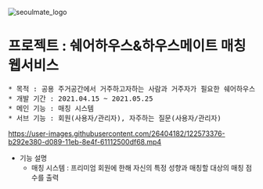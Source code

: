 ![seoulmate_logo](https://user-images.githubusercontent.com/26404182/122573257-8b3c1680-d089-11eb-8434-2e61e29a34f1.png)
# 프로젝트 : 쉐어하우스&하우스메이트 매칭 웹서비스
<pre>* 목적 : 공용 주거공간에서 거주하고자하는 사람과 거주자가 필요한 쉐어하우스 간 매칭 플랫폼
* 개발 기간 : 2021.04.15 ~ 2021.05.25
* 메인 기능 : 매칭 시스템
* 서브 기능 : 회원(사용자/관리자), 자주하는 질문(사용자/관리자)</pre>
https://user-images.githubusercontent.com/26404182/122573376-b292e380-d089-11eb-8e4f-61112500df68.mp4

* 기능 설명
  - 매칭 시스템
  : 프리미엄 회원에 한해 자신의 특정 성향과 매칭할 대상의 매칭 점수를 출력
